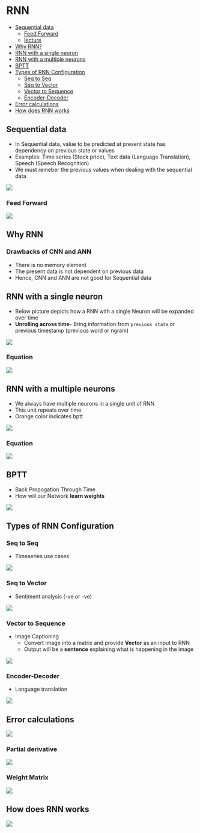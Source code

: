 # RNN
- [Sequential data](#sequential-data)
  - [Feed Forward](#feed-forward)
  - [lecture](https://www.youtube.com/watch?v=n1_IFpFgc-k&t=3627s)
- [Why RNN?](#why-rnn)
- [RNN with a single neuron](#rnn-with-a-single-neuron)
- [RNN with a multiple neurons](#rnn-with-a-multiple-neurons)
- [BPTT](#bptt)
- [Types of RNN Configuration](#types-of-rnn-configuration)
  - [Seq to Seq](#seq-to-seq)
  - [Seq to Vector](#seq-to-vector)
  - [Vector to Sequence](#vector-to-sequence)
  - [Encoder-Decoder](#encoder-decoder)
- [Error calculations](#error-calculations)
- [How does RNN works](#how-does-rnn-works)

## Sequential data
- In Sequential data, value to be predicted at present state has dependency on previous state or values
- Examples: Time series (Stock price), Text data (Language Translation), Speech (Speech Recognition)
- We must remeber the previous values when dealing with the sequential data
<img src="images/RNN-Depiction.png">

### Feed Forward
<img src="images/FFNN-Depiction.png">

## Why RNN
### Drawbacks of CNN and ANN
- There is no memory element
- The present data is not dependent on previous data
- Hence, CNN and ANN are not good for Sequential data
  
## RNN with a single neuron
- Below picture depicts how a RNN with a single Neuron will be expanded over time
- **Unrolling across time**- Bring information from `previous state` or previous timestamp (previous word or ngram)
<img src="images/UnrollingOverTime.png">

### Equation
<img src="images/UnrollingOverTimeEquation.png">

## RNN with a multiple neurons
- We always have multiple neurons in a single unit of RNN
- This unit repeats over time
- Orange color indicates bptt
<img src="images/UnrollingOverTimeMultipleNeurons.png">

### Equation
<img src="images/UnrollingOverTimeMultipleNeuronsEquation.png">

## BPTT 
- Back Propogation Through Time
- How will our Network **learn weights**
<img src="images/BPTT.png">

## Types of RNN Configuration
### Seq to Seq
- Timeseries use cases
<img src="images/Seq-to-Seq.png">

### Seq to Vector
- Sentiment analysis (-ve or -ve)
<img src="images/Seq-to-Vector.png">

### Vector to Sequence
- Image Captioning
  - Convert image into a matrix and provide **Vector** as an input to RNN
  - Output will be a **sentence** explaining what is happening in the image
<img src="images/Vector-to-Sequence.png">

### Encoder-Decoder
- Language translation
<img src="images/Encode-Decoder.png">

## Error calculations
<img src="images/ErrorCalc.png">

### Partial derivative
<img src="images/partial-derivative.png">

### Weight Matrix
<img src="images/RNN-Equation-WeightMatrix.png">

## How does RNN works
<img src="images/How-To-Solve.png">
